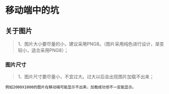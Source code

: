 # 移动端中的坑

## 关于图片

> 1、图片大小要尽量的小，建议采用PNG8。（图片采用纯色进行设计，渐变较小，适合采用PNG8）；

### 图片尺寸

> 1、图片尺寸要尽量小，不宜过大。过大以后会出现图片加载不出来；
	
	例如2000X1000的图片在移动端可能显示不出来，加载成功但不一定能显示。